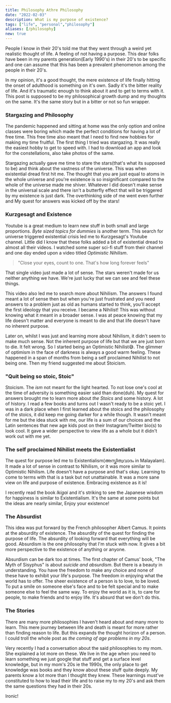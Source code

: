 ```yaml
---
title: Philosophy Athre Philosophy
date: "2022-02-03"
description: What is my purpose of existence?
tags: ["life", "personal","philosophy"]
aliases: [/philosophy]
new: true
---
```


People I know in their 20's told me that they went through a weird yet realistic thought of life. A feeling of not having a purpose. This dear folks have been in my parents generation(Early 1990's) in their 20's to be specific and one can assume that this has been a prevalent phenomenon among the people in their 20's.

In my opinion, it's a good thought, the mere existence of life finally hitting the onset of adulthood is something on it's own. Sadly it's the bitter reality of life. And it's traumatic enough to think about it and to get to terms with it. This post is supposed to be my philosophical growth dump and my thoughts on the same. It's the same story but in a bitter or not so fun wrapper.

### Stargazing and Philosophy

The pandemic happened and sitting at home was the only option and online classes were boring which made the perfect conditions for having a lot of free time. This free time also meant that I need to find new hobbies for making my time fruitful. The first thing I tried was stargazing. It was really the easiest hobby to get to speed with. I had to download an app and look for the constellations, also take photos of the same. 

Stargazing actually gave me time to stare the stars(that's what its supposed to be) and think about the vastness of the universe. This was when existential dread first hit me. The thought that you are just equal to atoms in the whole universe and you're existence is so insignificant compared to the whole of the universe made me shiver. Whatever I did doesn't make sense in the universal scale and there isn't a butterfly effect that will be triggered by my existence is just dark. The overthinking side of me went even further and My quest for answers was kicked off by the stars!

### Kurzgesagt and Existence

Youtube is a great medium to learn new stuff in both small and large proportions. _Byte sized topics for dummies_ is another term. This search for universe triggered existential crisis led me to Kurzgesagt's Youtube channel. Little did I know that these folks added a bit of existential dread to almost all their videos. I watched some super sci-fi stuff from their channel and one day ended upon a video titled  _Optimistic Nihilism_. 

> "Close your eyes, count to one. That's how long forever feels"

That single video just made a lot of sense. The stars weren't made for us neither anything we have. We're just lucky that we can see and feel these things. 

This video also led me to search more about Nihilism. The answers I found meant a lot of sense then but when you're just frustrated and you need answers to a problem just as old as humans started to think, you'll accept the first ideology that you receive. I became a Nihilist! This was without knowing what it meant in a broader sense. I was at peace knowing that my life doesn't matter and everyone is meant to die and that life doesn't have no inherent purpose. 

Later on, whilst I was just and learning more about Nihilism, it didn't seem to make much sense. Not the inherent purpose of life but that we are just born to die. It felt wrong. So I started being an Optimistic Nihilist:sweat_smile:. The glimmer of optimism in the face of darkness is always a good warm feeling.
These happened in a span of months from being a self proclaimed Nihilist to not being one. Then my friend suggested me about Stoicism. 

### "Quit being so stoic, Stoic"

Stoicism. The _ism_ not meant for the light hearted. To not lose one's cool at the time of adversity is something easier said than done(duh). My quest for answers brought me to learn more about _the Stoics_ and some history. A lot of history. I read a few books and turns out I wasn't ready to be a stoic yet. I was in a dark place when I first learned about the stoics and the philosophy of the stoics, it did keep me going darker for a while though. It wasn't meant for me but the idea stuck with me, our life is a sum of our choices and the Latin sentences that new age kids post on their Instagram/Twitter bio(s) to look cool. It gave a wider perspective to view life as a whole but it didn't work out with me yet.

### The self proclaimed Nihilist meets the Existentialist

The quest for purpose led me to Existentialism(അസ്തിത്വവാദം in Malayalam). It made a lot of sense in contrast to Nihilism, or it was more similar to Optimistic Nihilism. Life doesn't have a purpose and that's okay. Learning to come to terms with that is a task but not unattainable. It was a more sane view on life and purpose of existence. Embracing existence as it is!

I recently read the book _Ikigai_ and it's striking to see the Japanese wisdom for happiness is similar to Existentialism. It's the same at some points but the ideas are nearly similar, Enjoy your existence!

### The Absurdist

This idea was put forward by the French philosopher Albert Camus. It points at the absurdity of existence. The absurdity of the quest for finding the purpose of life. The absurdity of looking forward that everything will be good. Absurdism is the one philosophy that I'm stuck with now. It gives a bit more perspective to the existence of anything or anyone. 

Absurdism can be dark too at times. The first chapter of Camus' book, "The Myth of Sisyphus" is about _suicide and absurdism_. But there is a beauty in understanding. You have the freedom to make any choice and none of these have to exhibit your life's purpose. The freedom in enjoying what the world has to offer. The sheer existence of a person is to love, to be loved. To put a smile on someone else's face and to be felt special and to make someone else to feel the same way. To enjoy the world as it is, to care for people, to make friends and to enjoy life. It's absurd that we don't do this.

### The Stories

There are many more philosophies I haven't heard about and many more to learn. This mere journey between life and death is meant for more rather than finding reason to life. But this expands the thought horizon of a person. I could troll the whole post as _the coming of age problems in my 20s_.

Very recently I had a conversation about the said philosophies to my mom. She explained a lot more on these. We live in the age when you need to learn something we just google that stuff and get a surface level knowledge, but in my mom's 20s ie the 1990s, the only place to get knowledge was books and they know about these stuff quite deeply. My parents know a lot more than I thought they knew. These learnings must've constituted to how to lead their life and to raise my to my 20's and ask them the same questions they had in their 20s. 

Ironic!
